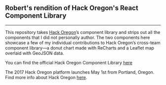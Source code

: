 ## Robert's rendition of Hack Oregon's React Component Library
---
This repository takes [Hack Oregon](http://www.hackoregon.org/)’s component library and strips out all the components that I did not personally author. The two components here showcase a few of my individual contributions to Hack Oregon’s cross-team component library—a donut chart made with ReCharts and a Leaflet map overlaid with GeoJSON data.

You can find the official Hack Oregon Component Library [here](https://github.com/hackoregon/component-library)

The 2017 Hack Oregon platform launches May 1st from Portland, Oregon. Find more info about Hack Oregon [here](http://www.hackoregon.org/).
